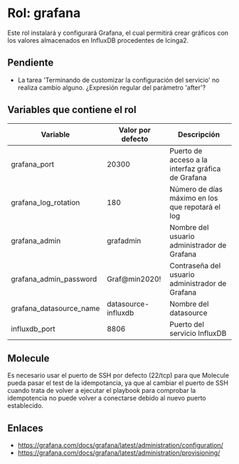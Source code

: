 # Rol: grafana

Este rol instalará y configurará Grafana, el cual permitirá crear gráficos con los valores almacenados en InfluxDB procedentes de Icinga2.


## Pendiente

* La tarea 'Terminando de customizar la configuración del servicio' no realiza cambio alguno. ¿Expresión regular del parámetro 'after'?


## Variables que contiene el rol

| Variable | Valor por defecto | Descripción |
|----------|-------------------|-------------|
| grafana_port | 20300 | Puerto de acceso a la interfaz gráfica de Grafana |
| grafana_log_rotation | 180 | Número de días máximo en los que repotará el log |
| grafana_admin | grafadmin | Nombre del usuario administrador de Grafana |
| grafana_admin_password | Graf@min2020! | Contraseña del usuario administrador de Grafana |
| grafana_datasource_name | datasource-influxdb | Nombre del datasource |
| influxdb_port | 8806 | Puerto del servicio InfluxDB |


## Molecule

Es necesario usar el puerto de SSH por defecto (22/tcp) para que Molecule pueda pasar el test de la idempotancia, ya que al cambiar el puerto de SSH cuando trata de volver a ejecutar el playbook para comprobar la idempotencia no puede volver a conectarse debido al nuevo puerto establecido.


## Enlaces

* https://grafana.com/docs/grafana/latest/administration/configuration/
* https://grafana.com/docs/grafana/latest/administration/provisioning/
